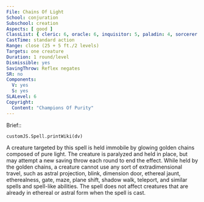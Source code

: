 ```yaml
---
File: Chains Of Light
School: conjuration
Subschool: creation
Aspects: [ good ]
ClassList: { cleric: 6, oracle: 6, inquisitor: 5, paladin: 4, sorcerer: 6, wizard: 6 }
CastTime: standard action
Range: close (25 + 5 ft./2 levels)
Targets: one creature
Duration: 1 round/level
Dismissible: yes
SavingThrow: Reflex negates
SR: no
Components:
  V: yes
  S: yes
SLALevel: 6
Copyright:
  Content: "Champions Of Purity"
---
```

Brief:: 

```dataviewjs
customJS.Spell.printWiki(dv)
```

A creature targeted by this spell is held immobile by glowing golden chains composed of pure light. The creature is paralyzed and held in place, but may attempt a new saving throw each round to end the effect. While held by the golden chains, a creature cannot use any sort of extradimensional travel, such as astral projection, blink, dimension door, ethereal jaunt, etherealness, gate, maze, plane shift, shadow walk, teleport, and similar spells and spell-like abilities. The spell does not affect creatures that are already in ethereal or astral form when the spell is cast.
